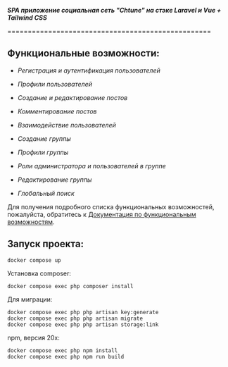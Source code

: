 ***SPA приложение социальная сеть "Chtune" на стэке Laravel и Vue + Tailwind CSS***

==================================================

## Функциональные возможности:

- *Регистрация и аутентификация пользователей*

- *Профили пользователей*

- *Создание и редактирование постов*

- *Комментирование постов*

- *Взаимодействие пользователей*

- *Создание группы*

- *Профили группы*

- *Роли администратора и пользователей в группе*

- *Редактирование группы*

- *Глобальный поиск*

Для получения подробного списка функциональных возможностей, пожалуйста, обратитесь к [
Документация по функциональным возможностям](docs/functional-requirements.md).

## Запуск проекта:
````
docker compose up
````
Установка composer:
````
docker compose exec php composer install
````
Для миграции:
````
docker compose exec php php artisan key:generate
docker compose exec php php artisan migrate
docker compose exec php php artisan storage:link
````
npm, версия 20x:
````
docker compose exec php npm install
docker compose exec php npm run build
````

